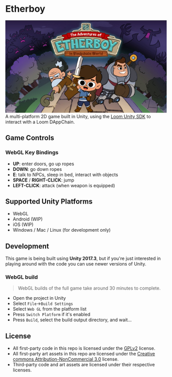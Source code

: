 # Etherboy

![Header](/etherboy.jpg)
A multi-platform 2D game built in Unity, using the [Loom Unity SDK][] to interact with a Loom DAppChain.

## Game Controls

### WebGL Key Bindings

- **UP**: enter doors, go up ropes
- **DOWN**: go down ropes
- **E**: talk to NPCs, sleep in bed, interact with objects
- **SPACE** / **RIGHT-CLICK**: jump
- **LEFT-CLICK**: attack (when weapon is equipped)

## Supported Unity Platforms

- WebGL
- Android (WIP)
- iOS (WIP)
- Windows / Mac / Linux (for development only)

## Development

This game is being built using **Unity 2017.3**, but if you're just interested in playing around
with the code you can use newer versions of Unity.

### WebGL build

> WebGL builds of the full game take around 30 minutes to complete.

- Open the project in Unity
- Select `File`->`Build Settings`
- Select `Web GL` from the platform list
- Press `Switch Platform` if it's enabled
- Press `Build`, select the build output directory, and wait...

## License

- All first-party code in this repo is licensed under the [GPLv2](https://www.gnu.org/licenses/old-licenses/gpl-2.0.en.html) license.
- All first-party art assets in this repo are licensed under the [Creative commons Attribution-NonCommercial 3.0](https://creativecommons.org/licenses/by-nc/3.0/us/) license.
- Third-party code and art assets are licensed under their respective licenses.


[Loom Unity SDK]: https://github.com/loomnetwork/unity3d-sdk
